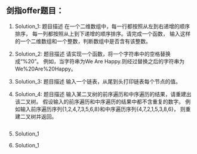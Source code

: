 剑指offer题目：
---
1. Solution_1:
    题目描述
        在一个二维数组中，每一行都按照从左到右递增的顺序排序，
        每一列都按照从上到下递增的顺序排序。请完成一个函数，
        输入这样的一个二维数组和一个整数，判断数组中是否含有该整数。
        
2. Solution_2:
    题目描述
    请实现一个函数，将一个字符串中的空格替换成“%20”。
    例如，当字符串为We Are Happy.则经过替换之后的字符串为We%20Are%20Happy。
    
3. Solution_3:
    题目描述
            输入一个链表，从尾到头打印链表每个节点的值。
            
4. Solution_4:
    题目描述
     输入某二叉树的前序遍历和中序遍历的结果，请重建出该二叉树。
     假设输入的前序遍历和中序遍历的结果中都不含重复的数字。
     例如输入前序遍历序列{1,2,4,7,3,5,6,8}和中序遍历序列{4,7,2,1,5,3,8,6}，
     则重建二叉树并返回。
     ``````
5. Solution_1
6. Solution_1
